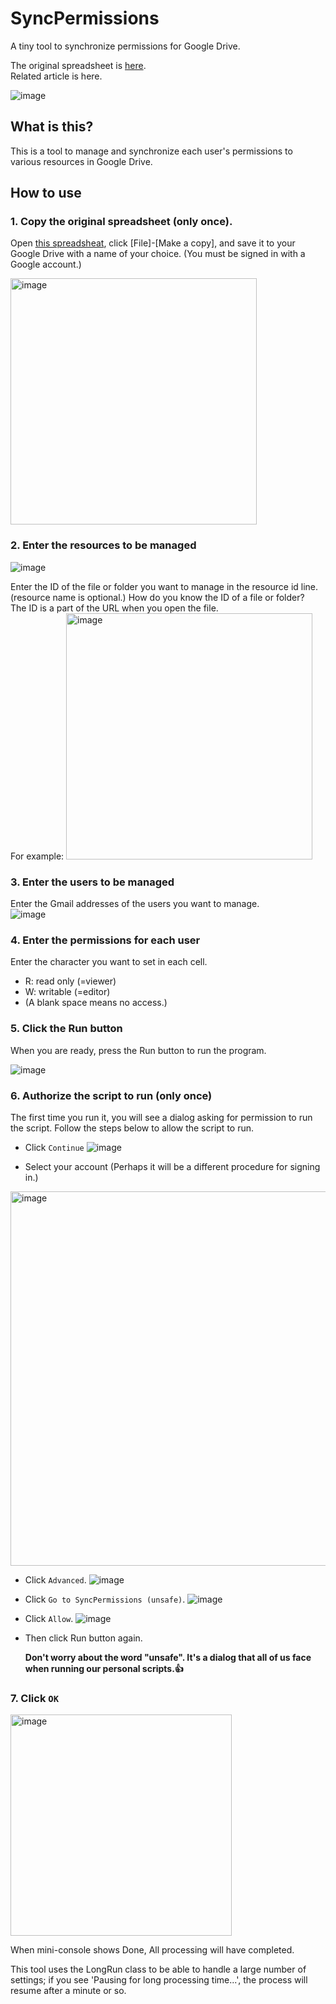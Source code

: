 # SyncPermissions
A tiny tool to synchronize permissions for Google Drive.  

The original spreadsheet is [here](https://docs.google.com/spreadsheets/d/1OG6nSl9Qpo3lmCzEjNQhvFNDG133gd0BabO8JNJR9OA/edit?usp=sharing).  
Related article is here.

![image](https://user-images.githubusercontent.com/82203087/153862671-f491f648-2e2e-41ab-a5a5-1c0af28051c7.png)

## What is this?
This is a tool to manage and synchronize each user's permissions to various resources in Google Drive.

## How to use
### 1. Copy the original spreadsheet (only once).
Open [this spreadsheat](https://docs.google.com/spreadsheets/d/1OG6nSl9Qpo3lmCzEjNQhvFNDG133gd0BabO8JNJR9OA/edit?usp=sharing), click [File]-[Make a copy], and save it to your Google Drive with a name of your choice. (You must be signed in with a Google account.)

<img width="394" alt="image" src="https://user-images.githubusercontent.com/82203087/153865734-9efdf9f4-8598-4cf7-9ab4-c0651c3c845b.png">


### 2. Enter the resources to be managed
![image](https://user-images.githubusercontent.com/82203087/153865901-a44ad1ee-45da-40fb-9c16-314444d634a3.png)

Enter the ID of the file or folder you want to manage in the resource id line. (resource name is optional.)
How do you know the ID of a file or folder?  
The ID is a part of the URL when you open the file.  
For example:
<img width="394" alt="image" src="https://user-images.githubusercontent.com/82203087/153867848-4a082482-067c-4ce4-addd-04d30062114f.png">

### 3. Enter the users to be managed
Enter the Gmail addresses of the users you want to manage.  
![image](https://user-images.githubusercontent.com/82203087/153868810-4260d25a-ddef-4769-8a64-850e8fbb932d.png)


### 4. Enter the permissions for each user
Enter the character you want to set in each cell.  
* R: read only (=viewer)
* W: writable (=editor)
* (A blank space means no access.)

### 5. Click the Run button
When you are ready, press the Run button to run the program.

![image](https://user-images.githubusercontent.com/82203087/153869765-692fbff3-42f8-45e7-93de-735ccad3c6d5.png)

### 6. Authorize the script to run (only once)
The first time you run it, you will see a dialog asking for permission to run the script. Follow the steps below to allow the script to run.
* Click `Continue`
![image](https://user-images.githubusercontent.com/82203087/124216139-7901b400-db30-11eb-8779-64ee5d08b5e5.png)

* Select your account (Perhaps it will be a different procedure for signing in.)
<img width="599" alt="image" src="https://user-images.githubusercontent.com/82203087/153871371-7675923e-e0ab-41f8-916e-a0e9161dfd91.png">

* Click `Advanced`.
![image](https://user-images.githubusercontent.com/82203087/124218572-72297000-db35-11eb-8415-7fea148d679a.png)

* Click `Go to SyncPermissions (unsafe)`.
![image](https://user-images.githubusercontent.com/82203087/153871819-ff864c04-ecb0-4bb6-a65c-03c0a3c7567c.png)

* Click `Allow`.
![image](https://user-images.githubusercontent.com/82203087/153872372-76e2a844-8cc1-4eb6-9f23-0d8158f3314d.png)

* Then click Run button again.

  **Don't worry about the word "unsafe". It's a dialog that all of us face when running our personal scripts.👍**


### 7. Click `OK`
<img width="354" alt="image" src="https://user-images.githubusercontent.com/82203087/153872497-7bdc8c16-490f-45d5-b214-09e22eedff6e.png">

When mini-console shows Done, All processing will have completed.

This tool uses the LongRun class to be able to handle a large number of settings; if you see 'Pausing for long processing time...', the process will resume after a minute or so.

